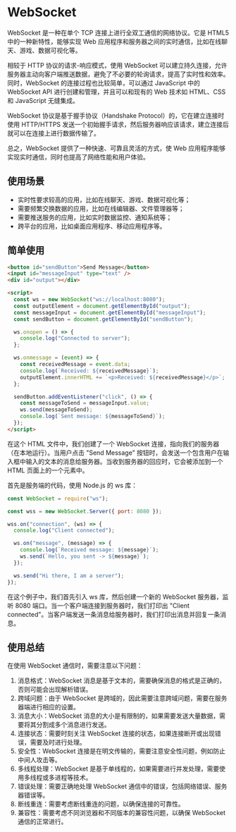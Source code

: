 # WebSocket

WebSocket 是一种在单个 TCP 连接上进行全双工通信的网络协议。它是 HTML5 中的一种新特性，能够实现 Web 应用程序和服务器之间的实时通信，比如在线聊天、游戏、数据可视化等。

相较于 HTTP 协议的请求-响应模式，使用 WebSocket 可以建立持久连接，允许服务器主动向客户端推送数据，避免了不必要的轮询请求，提高了实时性和效率。同时，WebSocket 的连接过程也比较简单，可以通过 JavaScript 中的 WebSocket API 进行创建和管理，并且可以和现有的 Web 技术如 HTML、CSS 和 JavaScript 无缝集成。

WebSocket 协议是基于握手协议（Handshake Protocol）的，它在建立连接时使用 HTTP/HTTPS 发送一个初始握手请求，然后服务器响应该请求，建立连接后就可以在连接上进行数据传输了。

总之，WebSocket 提供了一种快速、可靠且灵活的方式，使 Web 应用程序能够实现实时通信，同时也提高了网络性能和用户体验。

## 使用场景

- 实时性要求较高的应用，比如在线聊天、游戏、数据可视化等；
- 需要频繁交换数据的应用，比如在线编辑器、文件管理器等；
- 需要推送服务的应用，比如实时数据监控、通知系统等；
- 跨平台的应用，比如桌面应用程序、移动应用程序等。

## 简单使用

```html
<button id="sendButton">Send Message</button>
<input id="messageInput" type="text" />
<div id="output"></div>

<script>
  const ws = new WebSocket("ws://localhost:8080");
  const outputElement = document.getElementById("output");
  const messageInput = document.getElementById("messageInput");
  const sendButton = document.getElementById("sendButton");

  ws.onopen = () => {
    console.log("Connected to server");
  };

  ws.onmessage = (event) => {
    const receivedMessage = event.data;
    console.log(`Received: ${receivedMessage}`);
    outputElement.innerHTML += `<p>Received: ${receivedMessage}</p>`;
  };

  sendButton.addEventListener("click", () => {
    const messageToSend = messageInput.value;
    ws.send(messageToSend);
    console.log(`Sent message: ${messageToSend}`);
  });
</script>
```

在这个 HTML 文件中，我们创建了一个 WebSocket 连接，指向我们的服务器（在本地运行）。当用户点击 "Send Message" 按钮时，会发送一个包含用户在输入框中输入的文本的消息给服务器。当收到服务器的回应时，它会被添加到一个 HTML 页面上的一个元素中。

首先是服务端的代码，使用 Node.js 的 ws 库：

```js
const WebSocket = require("ws");

const wss = new WebSocket.Server({ port: 8080 });

wss.on("connection", (ws) => {
  console.log("Client connected");

  ws.on("message", (message) => {
    console.log(`Received message: ${message}`);
    ws.send(`Hello, you sent -> ${message}`);
  });

  ws.send("Hi there, I am a server");
});
```

在这个例子中，我们首先引入 ws 库，然后创建一个新的 WebSocket 服务器，监听 8080 端口。当一个客户端连接到服务器时，我们打印出 "Client connected"。当客户端发送一条消息给服务器时，我们打印出消息并回复一条消息。

## 使用总结

在使用 WebSocket 通信时，需要注意以下问题：

1. 消息格式：WebSocket 消息是基于文本的，需要确保消息的格式是正确的，否则可能会出现解析错误。
2. 跨域问题：由于 WebSocket 是跨域的，因此需要注意跨域问题，需要在服务器端进行相应的设置。
3. 消息大小：WebSocket 消息的大小是有限制的，如果需要发送大量数据，需要将其分割成多个消息进行发送。
4. 连接状态：需要时刻关注 WebSocket 连接的状态，如果连接断开或出现错误，需要及时进行处理。
5. 安全性：WebSocket 连接是在明文传输的，需要注意安全性问题，例如防止中间人攻击等。
6. 多线程处理：WebSocket 是基于单线程的，如果需要进行并发处理，需要使用多线程或多进程等技术。
7. 错误处理：需要正确地处理 WebSocket 通信中的错误，包括网络错误、服务器错误等。
8. 断线重连：需要考虑断线重连的问题，以确保连接的可靠性。
9. 兼容性：需要考虑不同浏览器和不同版本的兼容性问题，以确保 WebSocket 通信的正常进行。
